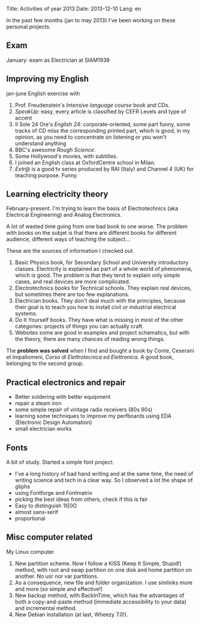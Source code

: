 Title: Activities of year 2013
Date: 2013-12-10
Lang: en


<p>In the past few months (jan to may 2013) I've been working on these
personal projects.</p>
<h2>Exam</h2>
<p>January: exam as Electrician at SIAM1938</p>
<h2>Improving my English</h2>
<p>jan-june   English exercise with</p>
<ol>
  <li>Prof. Freudenstein's <cite>Intensive language course</cite> book and CDs. </li>
  <li><cite>SpeakUp</cite>: easy, every article is classified by CEFR Levels and type of accent</li>
  <li>Il Sole 24 Ore's <cite>English 24</cite>: corporate-oriented, some part funny, some tracks of CD miss the
  corresponding printed part, which is good,  in my opinion, as you need to concentrate on listening or you won't
  understand anything</li>
  <li>BBC's awesome <cite>Rough Science</cite>.</li>
  <li>Some Hollywood's movies, with subtitles.</li>
  <li>I joined an English class at OxfordCentre school in Milan.</li>
  <li><cite>Extr@</cite> is a good tv series produced by RAI (Italy) and Channel 4 (UK) for teaching purpose. Funny.</li>
</ol>
<h2>Learning electricity theory</h2>
<p>February-present.  I'm trying to learn the basis of Electrotechnics (aka Electrical Engineering) and Analog Electronics. </p>
<p>A lot of wasted time going from one bad book to one worse. The problem with books on the subjet is that
there are different books for different audience, different ways of teaching the subject...</p>
<p>These are the sources of information I checked out.</p>
<ol>
<li>Basic Physics book, for Secondary School and University introductory classes. Electricity is explained as part of a whole world of phenomena,
which is good. The problem is that they tend to explain only simple cases, and real devices are more complicated.</li>
<li>Electrotechnics books for Technical schools. They explain real devices, but sometimes there are too few explanations.</li>
<li>Electrician books. They don't deal much with the principles, because their goal is to teach you how to install civil or industrial
electrical systems.</li>
<li>Do It Yourself books. They have what is missing in most of the other categories: projects of things you can actually craft.</li>
<li>Websites some are good in examples and project schematics, but with the theory, there are many chances of reading wrong things.</li>
</ol>
<p>The <strong>problem was solved</strong> when I find and bought a book by Conte, Ceserani et Impallomeni,
<cite>Corso di Elettrotecnica ed Elettronica</cite>. A good book, belonging to the second group.</p>
<h2>Practical electronics and repair</h2>
<ul>
  <li>Better soldering with better equipment</li>
  <li>repair a steam iron</li>
  <li>some simple repair of vintage radio receivers (80s 90s)</li>
  <li>learning some techniques to improve my perfboards using EDA (Electronic Design Automation)</li>
  <li>small electrician works</li>
</ul>
<h2>Fonts</h2>
<p>A bit of study. Started a simple font project:
<ul>
  <li>I've a long history of bad hand writing and at the same time, the need of writing science and tech in a clear way. So I observed
  a lot the shape of gliphs </li>
  <li>using Fontforge and Fontmatrix</li>
  <li>picking the best ideas from others, check if this is fair</li>
  <li>Easy to distinguish 1lI|0O</li>
  <li>almost sans-serif</li>
  <li>proportional</li>
</ul>
<h2>Misc computer related</h2>
<p>My Linux computer</p>
<ol>
  <li>New partition scheme. Now I follow a KISS (Keep It Simple, Stupid!) method, with root and swap partition on one disk and home
  partition on another. No usr nor var partitions.</li>
  <li>As a consequence, new file and folder organization. I use simlinks more and more (so simple and effective!)</li>
  <li>New backup method, with BackInTime, which has the advantages of both a copy-and-paste method (immediate accessibility to your data)
  and  incremental method.</li>
  <li>New Debian installation (at last, Wheezy 7.0!).</li>
</ol>
